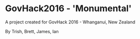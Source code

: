 # GovHack2016 - 'Monumental'

A project created for GovHack 2016 - Whanganui, New Zealand

By Trish, Brett, James, Ian
